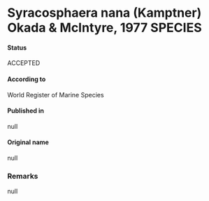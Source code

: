 Syracosphaera nana (Kamptner) Okada & McIntyre, 1977 SPECIES
=======

#### Status
ACCEPTED

#### According to
World Register of Marine Species

#### Published in
null

#### Original name
null

### Remarks
null